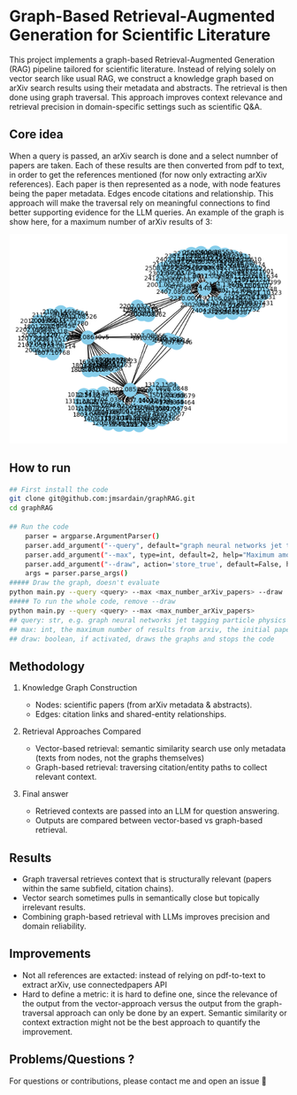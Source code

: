 # Graph-Based Retrieval-Augmented Generation for Scientific Literature

This project implements a graph-based Retrieval-Augmented Generation (RAG) pipeline tailored for scientific literature. Instead of relying solely on vector search like usual RAG, we construct a knowledge graph based on arXiv search results using their metadata and abstracts. The retrieval is then done using graph traversal. This approach improves context relevance and retrieval precision in domain-specific settings such as scientific Q&A.

## Core idea 

When a query is passed, an arXiv search is done and a select numnber of papers are taken. 
Each of these results are then converted from pdf to text, in order to get the references mentioned (for now only extracting arXiv references). 
Each paper is then represented as a node, with node features being the paper metadata. Edges encode citations and relationship. 
This approach will make the traversal rely on meaningful connections to find better supporting evidence for the LLM queries. 
An example of the graph is show here, for a maximum number of arXiv results of 3: 

![graph](plot.png)

## How to run 

```bash
## First install the code
git clone git@github.com:jmsardain/graphRAG.git
cd graphRAG

## Run the code 
    parser = argparse.ArgumentParser()
    parser.add_argument("--query", default="graph neural networks jet tagging particle physics", help="arXiv search query.")
    parser.add_argument("--max", type=int, default=2, help="Maximum amount of arXiv papers from which to extract references.")
    parser.add_argument("--draw", action='store_true', default=False, help="Draw graph from papers.")
    args = parser.parse_args()
##### Draw the graph, doesn't evaluate
python main.py --query <query> --max <max_number_arXiv_papers> --draw
##### To run the whole code, remove --draw 
python main.py --query <query> --max <max_number_arXiv_papers> 
## query: str, e.g. graph neural networks jet tagging particle physics 
## max: int, the maximum number of results from arxiv, the initial papers from which we will take the references. 
## draw: boolean, if activated, draws the graphs and stops the code
```


## Methodology

1) Knowledge Graph Construction
    - Nodes: scientific papers (from arXiv metadata & abstracts).
    - Edges: citation links and shared-entity relationships.

2) Retrieval Approaches Compared
    - Vector-based retrieval: semantic similarity search use only metadata (texts from nodes, not the graphs themselves) 
    - Graph-based retrieval: traversing citation/entity paths to collect relevant context.

3) Final answer
    - Retrieved contexts are passed into an LLM for question answering.
    - Outputs are compared between vector-based vs graph-based retrieval.

## Results 
- Graph traversal retrieves context that is structurally relevant (papers within the same subfield, citation chains).
- Vector search sometimes pulls in semantically close but topically irrelevant results.
- Combining graph-based retrieval with LLMs improves precision and domain reliability.

## Improvements
- Not all references are extacted: instead of relying on pdf-to-text to extract arXiv, use connectedpapers API
- Hard to define a metric: it is hard to define one, since the relevance of the output from the vector-approach versus the output from the graph-traversal approach can only be done by an expert. Semantic similarity or context extraction might not be the best approach to quantify the improvement. 
 
## Problems/Questions ?
For questions or contributions, please contact me and open an issue 🍻